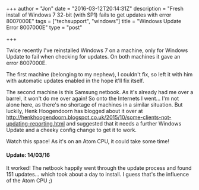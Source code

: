 +++
author = "Jon"
date = "2016-03-12T20:14:31Z"
description = "Fresh install of Windows 7 32-bit (with SP1) fails to get updates with error 8007000E"
tags = ["techsupport", "windows"]
title = "Windows Update Error 8007000E"
type = "post"

+++

Twice recently I've reinstalled Windows 7 on a machine, only for Windows Update to fail when checking for updates. On both machines it gave an error 8007000E.

The first machine (belonging to my nephew), I couldn't fix, so left it with him with automatic updates enabled in the hope it'll fix itself.

The second machine is this Samsung netbook. As it's already had me over a barrel, it won't do me over again! So onto the Internets I went... I'm not alone here, as there's no shortage of machines in a similar situation. But luckily, Henk Hoogendoorn has blogged about it over at http://henkhoogendoorn.blogspot.co.uk/2015/10/some-clients-not-updating-reporting.html and suggested that it needs a further Windows Update and a cheeky config change to get it to work.

Watch this space! As it's on an Atom CPU, it could take some time!

#### Update: 14/03/16
It worked! The netbook happily went through the update process and found 151 updates... which took about a day to install. I guess that's the influence of the Atom CPU ;)
